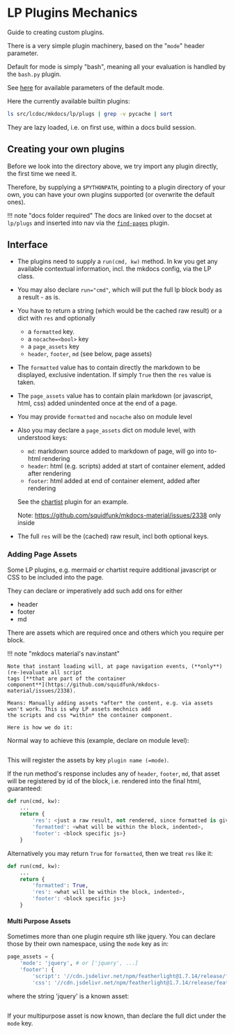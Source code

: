 # LP Plugins Mechanics

Guide to creating custom plugins.


There is a very simple plugin machinery, based on the "`mode`" header parameter.

Default for mode is simply "bash", meaning all your evaluation is handled by the `bash.py` plugin.

See [here](../parameters.md) for available parameters of the default mode.

Here the currently available builtin plugins:

```bash lp cwd=dir_repo fmt=mk_console
ls src/lcdoc/mkdocs/lp/plugs | grep -v pycache | sort
```

They are lazy loaded, i.e. on first use, within a docs build session.

## Creating your own plugins

Before we look into the directory above, we try import any plugin directly, the first time we need
it.

Therefore, by supplying a `$PYTHONPATH`, pointing to a plugin directory of your own, you can have your
own plugins supported (or overwrite the default ones).

!!! note "docs folder required"
    The docs are linked over to the docset at `lp/plugs` and inserted into nav via the
    [`find-pages`](../../../find-pages/) plugin.


## Interface

- The plugins need to supply a `run(cmd, kw)` method. In kw you get any available contextual
information, incl. the mkdocs config, via the LP class.

- You may also declare `run="cmd"`, which will put the full lp block body as a result - as is.

- You have to return a string (which would be the cached raw result) or a dict with `res` and
optionally
    - a `formatted` key.
    - a `nocache=<bool>` key
    - a `page_assets` key
    - `header`, `footer`, `md` (see below, page assets)

- The `formatted` value has to contain directly the markdown to be displayed, exclusive indentation.
  If simply `True` then the `res` value is taken.
- The `page_assets` value has to contain plain markdown (or javascript, html, css) added unindented once at
  the end of a page. 
- You may provide `formatted` and `nocache` also on module level
- Also you may declare a `page_assets` dict on module level, with understood keys:

    - `md`: markdown source added to markdown of page, will go into to-html rendering
    - `header`: html (e.g. scripts) added at start of container element, added after rendering
    - `footer`: html added at end of container element, added after rendering

    See the [chartist](../chartist/) plugin for an example.

    Note: https://github.com/squidfunk/mkdocs-material/issues/2338 only inside

- The full `res` will be the (cached) raw result, incl both optional keys.

### Adding Page Assets

Some LP plugins, e.g. mermaid or chartist require additional javascript or CSS to be included into the page.

They can declare or imperatively add such add ons for either

- header
- footer
- md

There are assets which are required once and others which you require per block.

!!! note "mkdocs material's nav.instant"

    Note that instant loading will, at page navigation events, (**only**) (re-)evaluate all script
    tags [**that are part of the container
    component**](https://github.com/squidfunk/mkdocs-material/issues/2338).

    Means: Manually adding assets *after* the content, e.g. via assets won't work. This is why LP assets mechnics add
    the scripts and css *within* the container component. 

    Here is how we do it:
    

Normal way to achieve this (example, declare on module level):

```python lp mode=show_src delim=page_assets_example dir=src/lcdoc/mkdocs/lp/plugs eval=always
```

This will register the assets by key `plugin name (=mode)`.

If the run method's response includes any of `header`, `footer`, `md`, that asset will be registered by id of
the block, i.e. rendered into the final html, guaranteed:


```python
def run(cmd, kw):
    ...
    return {
        'res': <just a raw result, not rendered, since formatted is given. could be empty>,
        'formatted': <what will be within the block, indented>,
        'footer': <block specific js>}
    }
```

Alternatively you may return `True` for `formatted`, then we treat `res` like it:

```python
def run(cmd, kw):
    ...
    return {
        'formatted': True,
        'res': <what will be within the block, indented>,
        'footer': <block specific js>}
    }
```

#### Multi Purpose Assets

Sometimes more than one plugin require sth like jquery. You can declare those by their own
namespace, using the `mode` key as in:

```python
page_assets = {
    'mode': 'jquery', # or ['jquery', ...]
    'footer': {
        'script': '//cdn.jsdelivr.net/npm/featherlight@1.7.14/release/featherlight.min.js',
        'css': '//cdn.jsdelivr.net/npm/featherlight@1.7.14/release/featherlight.min.css',
```

where the string 'jquery' is a known asset:

```python lp mode=show_src delim=known_page_assets dir=src/lcdoc/mkdocs/lp eval=always
```

If your multipurpose asset is now known, than declare the full dict under the `mode` key.


